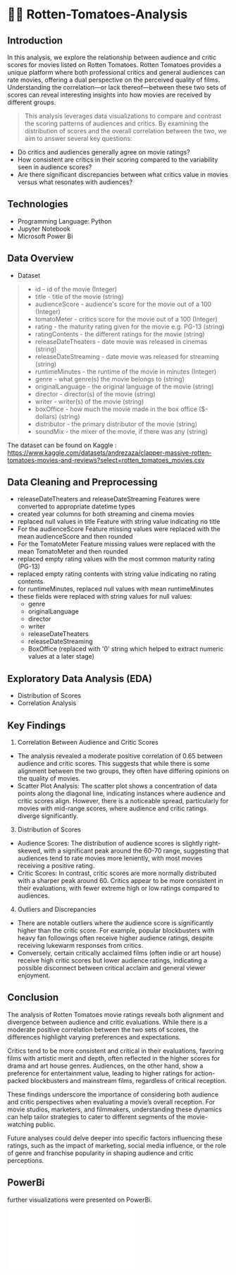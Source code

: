# 🍅🍅 Rotten-Tomatoes-Analysis

## Introduction 
In this analysis, we explore the relationship between audience and critic scores for movies listed on Rotten Tomatoes. Rotten Tomatoes provides a unique platform where both professional critics and general audiences can rate movies, offering a dual perspective on the perceived quality of films. Understanding the correlation—or lack thereof—between these two sets of scores can reveal interesting insights into how movies are received by different groups.

> This analysis leverages data visualizations to compare and contrast the scoring patterns of audiences and critics. By examining the distribution of scores and the overall correlation between the two, we aim to answer several key questions:

- Do critics and audiences generally agree on movie ratings?
- How consistent are critics in their scoring compared to the variability seen in audience scores?
- Are there significant discrepancies between what critics value in movies versus what resonates with audiences?

## Technologies
- Programming Language: Python
- Jupyter Notebook
- Microsoft Power Bi

## Data Overview

- Dataset
> - id - id of the movie (Integer)                    
> - title - title of the movie (string)                 
> - audienceScore - audience's score for the movie out of a 100 (Integer)        
> - tomatoMeter - critics score for the movie out of a 100  (Integer)           
> - rating - the maturity rating given for the movie e.g. PG-13 (string)              
> - ratingContents - the different ratings for the movie (string)         
> - releaseDateTheaters - date movie was released in cinemas  (string)   
> - releaseDateStreaming  - date movie was released for streaming (string) 
> - runtimeMinutes - the runtime of the movie in minutes (Integer)
> - genre - what genre(s) the movie belongs to (string)                   
> - originalLanguage - the original language of the movie (string)      
> - director - director(s) of the movie (string)               
> - writer - writer(s) of the movie (string)               
> - boxOffice - how much the movie made in the box office ($-dollars) (string)              
> - distributor - the primary distributor of the movie (string)              
> - soundMix - the mixer of the movie, if there was any (string) 

The dataset can be found on Kaggle : https://www.kaggle.com/datasets/andrezaza/clapper-massive-rotten-tomatoes-movies-and-reviews?select=rotten_tomatoes_movies.csv

## Data Cleaning and Preprocessing
  
- releaseDateTheaters and releaseDateStreaming Features were converted to appropriate datetime types
- created year columns for both streaming and cinema movies
- replaced null values in title Feature with string value indicating no title
- For the audienceScore Feature missing values were replaced with the mean audienceScore and then rounded
- For the TomatoMeter Feature missing values were replaced with the mean TomatoMeter and then rounded
- replaced empty rating values with the most common maturity rating (PG-13)
- replaced empty rating contents with string value indicating no rating contents
- for runtimeMinutes, replaced null values with mean runtimeMinutes
- these fields were replaced with string values for null values:
  - genre
  - originalLanguage
  - director
  - writer
  - releaseDateTheaters
  - releaseDateStreaming
  - BoxOffice (replaced with '0' string which helped to extract numeric values at a later stage)
 
## Exploratory Data Analysis (EDA)
- Distribution of Scores
- Correlation Analysis

## Key Findings
1. Correlation Between Audience and Critic Scores
- The analysis revealed a moderate positive correlation of 0.65 between audience and critic scores. This suggests that while there is some alignment between the two groups, they often have differing opinions on the quality of movies.
- Scatter Plot Analysis: The scatter plot shows a concentration of data points along the diagonal line, indicating instances where audience and critic scores align. However, there is a noticeable spread, particularly for movies with mid-range scores, where audience and critic ratings diverge significantly.

3. Distribution of Scores
- Audience Scores: The distribution of audience scores is slightly right-skewed, with a significant peak around the 60-70 range, suggesting that audiences tend to rate movies more leniently, with most movies receiving a positive rating.
- Critic Scores: In contrast, critic scores are more normally distributed with a sharper peak around 60. Critics appear to be more consistent in their evaluations, with fewer extreme high or low ratings compared to audiences.

4. Outliers and Discrepancies
- There are notable outliers where the audience score is significantly higher than the critic score. For example, popular blockbusters with heavy fan followings often receive higher audience ratings, despite receiving lukewarm responses from critics.
- Conversely, certain critically acclaimed films (often indie or art house) receive high critic scores but lower audience ratings, indicating a possible disconnect between critical acclaim and general viewer enjoyment.

## Conclusion
The analysis of Rotten Tomatoes movie ratings reveals both alignment and divergence between audience and critic evaluations. While there is a moderate positive correlation between the two sets of scores, the differences highlight varying preferences and expectations.

Critics tend to be more consistent and critical in their evaluations, favoring films with artistic merit and depth, often reflected in the higher scores for drama and art house genres. Audiences, on the other hand, show a preference for entertainment value, leading to higher ratings for action-packed blockbusters and mainstream films, regardless of critical reception.

These findings underscore the importance of considering both audience and critic perspectives when evaluating a movie’s overall reception. For movie studios, marketers, and filmmakers, understanding these dynamics can help tailor strategies to cater to different segments of the movie-watching public.

Future analyses could delve deeper into specific factors influencing these ratings, such as the impact of marketing, social media influence, or the role of genre and franchise popularity in shaping audience and critic perceptions.

## PowerBi
further visualizations were presented on PowerBi.
![PowerBi visuals.](RT_PowerBiVisuals.pdf)


